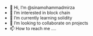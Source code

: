 - 👋 Hi, I’m @sinamohammadmirza
- 👀 I’m interested in block chain
- 🌱 I’m currently learning solidity
- 💞️ I’m looking to collaborate on projects
- 📫 How to reach me ....

<!---
sinamohammadmirza/sinamohammadmirza is a ✨ special ✨ repository because its `README.md` (this file) appears on your GitHub profile.
You can click the Preview link to take a look at your changes.
--->
